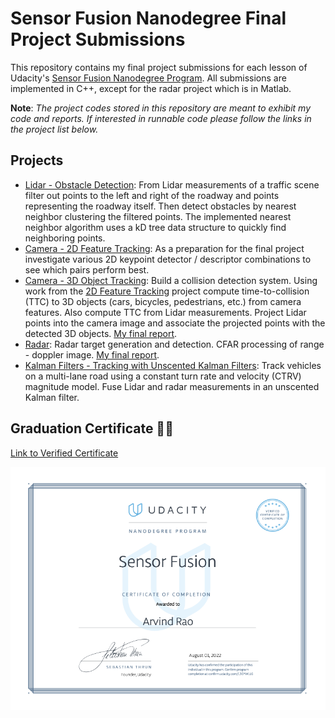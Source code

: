 # Sensor Fusion Nanodegree Final Project Submissions

This repository contains my final project submissions for each lesson of Udacity's [Sensor Fusion Nanodegree Program](https://www.udacity.com/course/sensor-fusion-engineer-nanodegree--nd313). All submissions are implemented in C++, except for the radar project which is in Matlab.

**Note**: *The project codes stored in this repository are meant to exhibit my code and reports. If interested in runnable code please follow the links in the project list below.*

## Projects

- [Lidar - Obstacle Detection](https://github.com/arvsrao/SFND_Lidar_Obstacle_Detection): From Lidar measurements of a traffic scene filter out points to the left and right of the roadway and points representing the roadway itself. Then detect obstacles by nearest neighbor clustering the filtered points. The implemented nearest neighbor algorithm uses a kD tree data structure to quickly find neighboring points.
- [Camera - 2D Feature Tracking](https://github.com/arvsrao/SFND_2D_Feature_Tracking):  As a preparation for the final project investigate various 2D keypoint detector / descriptor combinations to see which pairs perform best.
- [Camera - 3D Object Tracking](https://github.com/arvsrao/SFND_3D_Object_Tracking):  Build a collision detection system. Using work from the [2D Feature Tracking](https://github.com/arvsrao/SFND_2D_Feature_Tracking) project compute time-to-collision (TTC) to 3D objects (cars, bicycles, pedestrians, etc.) from camera features.  Also compute TTC from Lidar measurements. Project Lidar points into the camera image and associate the projected points with the detected 3D objects. [My final report](https://github.com/arvsrao/SFND_3D_Object_Tracking/SF-Final-Project.html).
- [Radar](https://github.com/arvsrao/SFND_Radar): Radar target generation and detection. CFAR processing of range - doppler image. [My final report](https://github.com/arvsrao/SFND_Radar/final_project_radar.html).
- [Kalman Filters - Tracking with Unscented Kalman Filters](https://github.com/arvsrao/SFND_Unscented_Kalman_Filter): Track vehicles on a multi-lane road using a constant turn rate and velocity (CTRV) magnitude model. Fuse Lidar and radar measurements in an unscented Kalman filter.

## Graduation Certificate 🎉🎉

[Link to Verified Certificate](https://confirm.udacity.com/L3GYWLLG)

![Nanodegree Certificate](./certificate.png "Certificate")

